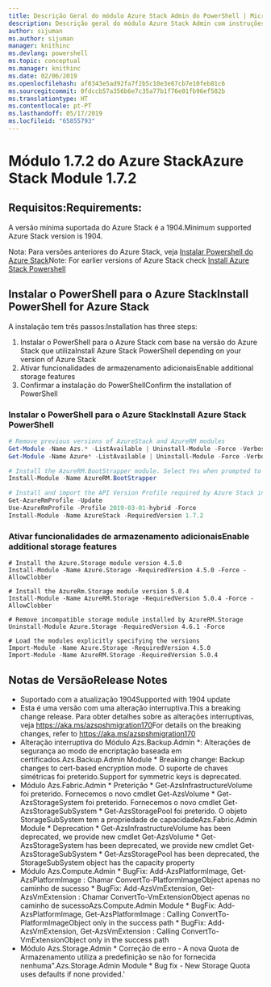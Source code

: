 ```yaml
---
title: Descrição Geral do módulo Azure Stack Admin do PowerShell | Microsoft Docs
description: Descrição geral do módulo Azure Stack Admin com instruções para instalação e configuração.
author: sijuman
ms.author: sijuman
manager: knithinc
ms.devlang: powershell
ms.topic: conceptual
ms.manager: knithinc
ms.date: 02/06/2019
ms.openlocfilehash: af0343e5ad92fa7f2b5c10e3e67cb7e10feb81c6
ms.sourcegitcommit: 0fdccb57a356b6e7c35a77b1f76e01fb96ef582b
ms.translationtype: HT
ms.contentlocale: pt-PT
ms.lasthandoff: 05/17/2019
ms.locfileid: "65855793"
---
```

# <a name="azure-stack-module-172"></a><span data-ttu-id="75ac7-103">Módulo 1.7.2 do Azure Stack</span><span class="sxs-lookup"><span data-stu-id="75ac7-103">Azure Stack Module 1.7.2</span></span>

## <a name="requirements"></a><span data-ttu-id="75ac7-104">Requisitos:</span><span class="sxs-lookup"><span data-stu-id="75ac7-104">Requirements:</span></span>

<span data-ttu-id="75ac7-105">A versão mínima suportada do Azure Stack é a 1904.</span><span class="sxs-lookup"><span data-stu-id="75ac7-105">Minimum supported Azure Stack version is 1904.</span></span>

<span data-ttu-id="75ac7-106">Nota: Para versões anteriores do Azure Stack, veja [Instalar Powershell do Azure Stack](https://docs.microsoft.com/en-us/azure/azure-stack/azure-stack-powershell-install#install-azure-stack-powershell)</span><span class="sxs-lookup"><span data-stu-id="75ac7-106">Note: For earlier versions of Azure Stack check [Install Azure Stack Powershell](https://docs.microsoft.com/en-us/azure/azure-stack/azure-stack-powershell-install#install-azure-stack-powershell)</span></span>

## <a name="install-powershell-for-azure-stack"></a><span data-ttu-id="75ac7-107">Instalar o PowerShell para o Azure Stack</span><span class="sxs-lookup"><span data-stu-id="75ac7-107">Install PowerShell for Azure Stack</span></span>

<span data-ttu-id="75ac7-108">A instalação tem três passos:</span><span class="sxs-lookup"><span data-stu-id="75ac7-108">Installation has three steps:</span></span>

1. <span data-ttu-id="75ac7-109">Instalar o PowerShell para o Azure Stack com base na versão do Azure Stack que utiliza</span><span class="sxs-lookup"><span data-stu-id="75ac7-109">Install Azure Stack PowerShell depending on your version of Azure Stack</span></span>
2. <span data-ttu-id="75ac7-110">Ativar funcionalidades de armazenamento adicionais</span><span class="sxs-lookup"><span data-stu-id="75ac7-110">Enable additional storage features</span></span>
3. <span data-ttu-id="75ac7-111">Confirmar a instalação do PowerShell</span><span class="sxs-lookup"><span data-stu-id="75ac7-111">Confirm the installation of PowerShell</span></span>

### <a name="install-azure-stack-powershell"></a><span data-ttu-id="75ac7-112">Instalar o PowerShell para o Azure Stack</span><span class="sxs-lookup"><span data-stu-id="75ac7-112">Install Azure Stack PowerShell</span></span>

```powershell
# Remove previous versions of AzureStack and AzureRM modules
Get-Module -Name Azs.* -ListAvailable | Uninstall-Module -Force -Verbose
Get-Module -Name Azure* -ListAvailable | Uninstall-Module -Force -Verbose

# Install the AzureRM.BootStrapper module. Select Yes when prompted to install NuGet
Install-Module -Name AzureRM.BootStrapper

# Install and import the API Version Profile required by Azure Stack into the current PowerShell session.
Get-AzureRmProfile -Update
Use-AzureRmProfile -Profile 2019-03-01-hybrid -Force
Install-Module -Name AzureStack -RequiredVersion 1.7.2
```

### <a name="enable-additional-storage-features"></a><span data-ttu-id="75ac7-113">Ativar funcionalidades de armazenamento adicionais</span><span class="sxs-lookup"><span data-stu-id="75ac7-113">Enable additional storage features</span></span>

```
# Install the Azure.Storage module version 4.5.0
Install-Module -Name Azure.Storage -RequiredVersion 4.5.0 -Force -AllowClobber

# Install the AzureRm.Storage module version 5.0.4
Install-Module -Name AzureRM.Storage -RequiredVersion 5.0.4 -Force -AllowClobber

# Remove incompatible storage module installed by AzureRM.Storage
Uninstall-Module Azure.Storage -RequiredVersion 4.6.1 -Force

# Load the modules explicitly specifying the versions
Import-Module -Name Azure.Storage -RequiredVersion 4.5.0
Import-Module -Name AzureRM.Storage -RequiredVersion 5.0.4
```

## <a name="release-notes"></a><span data-ttu-id="75ac7-114">Notas de Versão</span><span class="sxs-lookup"><span data-stu-id="75ac7-114">Release Notes</span></span>

* <span data-ttu-id="75ac7-115">Suportado com a atualização 1904</span><span class="sxs-lookup"><span data-stu-id="75ac7-115">Supported with 1904 update</span></span>
* <span data-ttu-id="75ac7-116">Esta é uma versão com uma alteração interruptiva.</span><span class="sxs-lookup"><span data-stu-id="75ac7-116">This a breaking change release.</span></span> <span data-ttu-id="75ac7-117">Para obter detalhes sobre as alterações interruptivas, veja <https://aka.ms/azspshmigration170></span><span class="sxs-lookup"><span data-stu-id="75ac7-117">For details on the breaking changes, refer to <https://aka.ms/azspshmigration170></span></span>
* <span data-ttu-id="75ac7-118">Alteração interruptiva do Módulo Azs.Backup.Admin \*: Alterações de segurança ao modo de encriptação baseada em certificados.</span><span class="sxs-lookup"><span data-stu-id="75ac7-118">Azs.Backup.Admin Module \* Breaking change: Backup changes to cert-based encryption mode.</span></span> <span data-ttu-id="75ac7-119">O suporte de chaves simétricas foi preterido.</span><span class="sxs-lookup"><span data-stu-id="75ac7-119">Support for symmetric keys is deprecated.</span></span>
* <span data-ttu-id="75ac7-120">Módulo Azs.Fabric.Admin       \* Preterição           \* Get-AzsInfrastructureVolume foi preterido. Fornecemos o novo cmdlet Get-AzsVolume           \* Get-AzsStorageSystem foi preterido. Fornecemos o novo cmdlet Get-AzsStorageSubSystem           \* Get-AzsStoragePool foi preterido. O objeto StorageSubSystem tem a propriedade de capacidade</span><span class="sxs-lookup"><span data-stu-id="75ac7-120">Azs.Fabric.Admin Module       \* Deprecation           \* Get-AzsInfrastructureVolume has been deprecated, we provide new cmdlet Get-AzsVolume           \* Get-AzsStorageSystem has been deprecated, we provide new cmdlet Get-AzsStorageSubSystem           \* Get-AzsStoragePool has been deprecated, the StorageSubSystem object has the capacity property</span></span>
* <span data-ttu-id="75ac7-121">Módulo Azs.Compute.Admin           \* BugFix: Add-AzsPlatformImage, Get-AzsPlatformImage : Chamar ConvertTo-PlatformImageObject apenas no caminho de sucesso           \* BugFix: Add-AzsVmExtension, Get-AzsVmExtension : Chamar ConvertTo-VmExtensionObject apenas no caminho de sucesso</span><span class="sxs-lookup"><span data-stu-id="75ac7-121">Azs.Compute.Admin Module           \* BugFix: Add-AzsPlatformImage, Get-AzsPlatformImage : Calling ConvertTo-PlatformImageObject only in the success path           \* BugFix: Add-AzsVmExtension, Get-AzsVmExtension : Calling ConvertTo-VmExtensionObject only in the success path</span></span>
* <span data-ttu-id="75ac7-122">Módulo Azs.Storage.Admin           \* Correção de erro - A nova Quota de Armazenamento utiliza a predefinição se não for fornecida nenhuma".</span><span class="sxs-lookup"><span data-stu-id="75ac7-122">Azs.Storage.Admin Module           \* Bug fix - New Storage Quota uses defaults if none provided.'</span></span>
